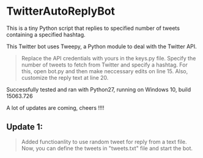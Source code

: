 # TwitterAutoReplyBot
This is a tiny Python script that replies to specified number of tweets containing a specified hashtag.

This Twitter bot uses Tweepy, a Python module to deal with the Twitter API.

 > Replace the API credentials with yours in the keys.py file.
 > Specify the number of tweets to fetch from Twitter and specify a hashtag. For this, open bot.py and then make neccessary edits on line    15. Also, customize the reply text at line 20.
 
 Successfully tested and ran with Python27, running on Windows 10, build 15063.726
 
 A lot of updates are coming, cheers !!!!

## Update 1:
>Added functioanlity to use random tweet for reply from a text file.
 Now, you can define the tweets in "tweets.txt" file and start the bot.
